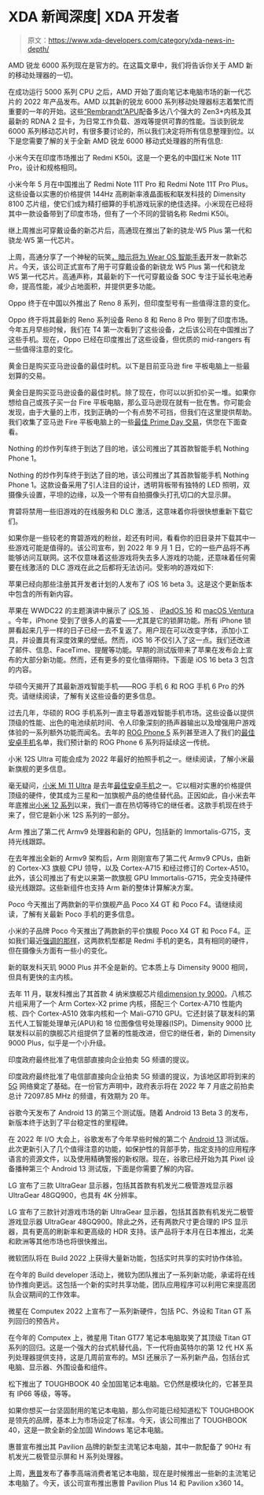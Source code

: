 # XDA 新闻深度| XDA 开发者

> 原文：<https://www.xda-developers.com/category/xda-news-in-depth/>

[](/amd-ryzen-6000/)

AMD 锐龙 6000 系列现在是官方的。在这篇文章中，我们将告诉你关于 AMD 新的移动处理器的一切。

在成功运行 5000 系列 CPU 之后，AMD 开始了面向笔记本电脑市场的新一代芯片的 2022 年产品发布。AMD 以其新的锐龙 6000 系列移动处理器标志着繁忙而重要的一年的开始。这些[“Rembrandt”APU](https://www.xda-developers.com/amd-ceo-shows-off-the-next-gen-ryzen-6000-rembrandt-apu/)配备多达八个强大的 Zen3+内核及其最新的 RDNA 2 显卡，为日常工作负载、游戏等提供可靠的性能。当谈到锐龙 6000 系列移动芯片时，有很多要讨论的，所以我们决定将所有信息整理到位。以下是您需要了解的关于全新 AMD 锐龙 6000 移动式处理器的所有信息:

[](/redmi-k50i-india-launch/)

小米今天在印度市场推出了 Redmi K50i。这是一个更名的中国红米 Note 11T Pro，设计和规格相同。

小米今年 5 月在中国推出了 Redmi Note 11T Pro 和 Redmi Note 11T Pro Plus。这些设备以实惠的价格提供 144Hz 高刷新率液晶面板和联发科技的 Dimensity 8100 芯片组，使它们成为精打细算的手机游戏玩家的绝佳选择。小米现在已经将其中一款设备带到了印度市场，但有了一个不同的营销名称 Redmi K50i。

[](/qualcomm-snapdragon-w5-plus-gen-1-launch/)

继上周推出可穿戴设备的新芯片后，高通现在推出了新的骁龙·W5 Plus 第一代和骁龙·W5 第一代芯片。

上周，高通分享了一个神秘的玩笑[，暗示将为 Wear OS 智能手表](https://www.xda-developers.com/qualcomm-teases-next-snapdragon-wear-chipset/)开发一款新芯片。今天，该公司正式宣布了用于可穿戴设备的新骁龙 W5 Plus 第一代和骁龙 W5 第一代芯片。高通声称，其最新的下一代可穿戴设备 SOC 专注于延长电池寿命，提高性能，减少占地面积，并提供更多功能。

[](/oppo-reno-8-series-international-launch/)

Oppo 终于在中国以外推出了 Reno 8 系列，但印度型号有一些值得注意的变化。

Oppo 终于将其最新的 Reno 系列设备 Reno 8 和 Reno 8 Pro 带到了印度市场。今年五月早些时候，我们在 T4 第一次看到了这些设备，之后该公司在中国推出了这些手机。现在，Oppo 已经在印度推出了这些设备，但优质的 mid-rangers 有一些值得注意的变化。

[](/amazon-fire-tablets-prime-day-deals/)

黄金日是购买亚马逊设备的最佳时机。以下是目前亚马逊 fire 平板电脑上一些最划算的交易。

黄金日是购买亚马逊设备的最佳时机。除了现在，你可以以折扣价买一堆。如果你想给自己或孩子买一台 Fire 平板电脑，那么亚马逊现在就有一批在售。你可能会发现，由于大量的上市，找到正确的一个有点势不可挡，但我们在这里提供帮助。我们收集了亚马逊 Fire 平板电脑上的一些[最佳 Prime Day 交易](https://www.xda-developers.com/amazon-prime-day/)，供您在下面查看。

[](/nothing-phone-1-launch/)

Nothing 的炒作列车终于到达了目的地，该公司推出了其首款智能手机 Nothing Phone 1。

Nothing 的炒作列车终于到达了目的地，该公司推出了其首款智能手机 Nothing Phone 1。这款设备采用了引人注目的设计，透明背板带有独特的 LED 照明，双摄像头设置，平坦的边缘，以及一个带有自拍摄像头打孔切口的大显示屏。

[](/ubisoft-online-services-dlc-activation/)

育碧将禁用一些旧游戏的在线服务和 DLC 激活，这意味着你将很快想重新下载它们。

如果你是一些较老的育碧游戏的粉丝，趁还有时间，看看你的旧目录并下载其中一些游戏可能是值得的。该公司宣布，到 2022 年 9 月 1 日，它的一些产品将不再能够访问互联网。这不仅意味着这些游戏将失去多人游戏的功能，还意味着任何需要在线激活的 DLC 游戏在此之后都将无法访问。受影响的游戏如下:

[](/ios-16-beta-3/)

苹果已经向那些注册其开发者计划的人发布了 iOS 16 beta 3。这是这个更新版本中包含的所有新内容。

苹果在 WWDC22 的主题演讲中展示了 [iOS 16](http://xda-developers.com/ios-16) 、 [iPadOS 16](http://xda-developers.com/ipados-16) 和 [macOS Ventura](http://xda-developers.com/macos-ventura) 。今年，iPhone 受到了很多人的喜爱——尤其是它的锁屏功能。所有 iPhone 锁屏看起来几乎一样的日子已经一去不复返了。用户现在可以改变字体，添加小工具，并设置具有深度效果的壁纸。然而，iOS 16 不仅引入了这一点。我们还改进了邮件、信息、FaceTime、提醒等功能。早期的测试版带来了苹果在发布会上宣布的大部分新功能。然而，还有更多的变化值得期待。下面是 iOS 16 beta 3 包含的内容。

[](/rog-phone-6-launch/)

华硕今天揭开了其最新游戏智能手机——ROG 手机 6 和 ROG 手机 6 Pro 的外壳。请继续阅读，了解有关这些设备的更多信息。

过去几年，华硕的 ROG 手机系列一直主导着游戏智能手机市场。这些设备以提供顶级的性能、出色的电池续航时间、令人印象深刻的扬声器输出以及增强用户游戏体验的一系列额外功能而闻名。去年的 [ROG Phone 5](https://www.xda-developers.com/asus-rog-phone-5-review/) 系列甚至进入了我们的[最佳安卓手机](https://www.xda-developers.com/best-android-phones/)名单，我们预计新的 ROG Phone 6 系列将延续这一传统。

[](/xiaomi-12s-ultra-launch/)

小米 12S Ultra 可能会成为 2022 年最好的拍照手机之一。继续阅读，了解小米最新旗舰的更多信息。

毫无疑问，[小米 Mi 11 Ultra](https://www.xda-developers.com/xiaomi-mi-11-ultra-review/) 是去年[最佳安卓手机](https://www.xda-developers.com/best-android-phones/)之一。它以相对实惠的价格提供顶级的硬件，使其成为三星和一加旗舰产品的绝佳替代品。正因如此，自小米去年年底推出[小米 12 系列](https://www.xda-developers.com/xiaomi-12-series-china-launch/)以来，我们一直在热切等待它的继任者。这款手机现在终于来了，但它是新小米 12S 系列的一部分。

[](/arm-second-generation-armv9-ray-tracing-gpu/)

Arm 推出了第二代 Armv9 处理器和新的 GPU，包括新的 Immortalis-G715，支持光线跟踪。

在去年推出全新的 Armv9 架构后，Arm 刚刚宣布了第二代 Armv9 CPUs，由新的 Cortex-X3 旗舰 CPU 领导，以及 Cortex-A715 和经过修订的 Cortex-A510。此外，该公司推出了有史以来第一款旗舰 GPU Immortalis-G715，完全支持硬件级光线跟踪。这些新组件也支持 Arm 新的整体计算解决方案。

[](/poco-x4-gt-poco-f4-global-launch/)

Poco 今天推出了两款新的平价旗舰产品 Poco X4 GT 和 Poco F4。请继续阅读，了解有关最新 Poco 手机的更多信息。

小米的子品牌 Poco 今天推出了两款新的平价旗舰 Poco X4 GT 和 Poco F4。正如我们最近[强调的那样](https://www.xda-developers.com/poco-x4-gt-poco-f4-specs-teased/)，这两款机型都是 Redmi 手机的更名，具有相同的硬件，但在摄像头方面有一些小的变化。

[](/mediatek-dimensity-9000-plus/)

新的联发科天玑 9000 Plus 并不全是新的。它本质上与 Dimensity 9000 相同，但具有更快的主内核。

去年 11 月，联发科推出了其首款 4 纳米旗舰芯片组[dimension ty 9000](https://www.xda-developers.com/mediatek-dimensity-9000-launch/)。八核芯片组采用了一个 Arm Cortex-X2 prime 内核，搭配三个 Cortex-A710 性能内核、四个 Cortex-A510 效率内核和一个 Mali-G710 GPU。它还封装了联发科的第五代人工智能处理单元(APU)和 18 位图像信号处理器(ISP)。Dimensity 9000 比联发科以前的旗舰芯片组提供了显著的性能改进，但它的继任者，新的 Dimensity 9000 Plus，似乎是一个小升级。

[](/indian-government-5g-spectrum-auctions/)

印度政府最终批准了电信部直接向企业拍卖 5G 频谱的提议。

印度政府最终批准了电信部直接向企业拍卖 5G 频谱的提议，为该地区即将到来的 [5G](https://www.xda-developers.com/5g/) 网络奠定了基础。在一份官方声明中，政府表示将在 2022 年 7 月底之前拍卖总计 72097.85 MHz 的频谱，有效期为 20 年。

[](/android-13-beta-3-released/)

谷歌今天发布了 Android 13 的第三个测试版。随着 Android 13 Beta 3 的发布，新版本终于达到了平台稳定性的里程碑。

在 2022 年 I/O 大会上，谷歌发布了今年早些时候的第二个 [Android 13](https://www.xda-developers.com/android-13/) 测试版。此次更新引入了几个值得注意的功能，如保护性的背部手势，指定支持的应用程序语言的资源文件，以及使用精确警报的新权限。现在，谷歌已经开始为其 Pixel 设备播种第三个 Android 13 测试版，下面是你需要了解的内容。

[](/lg-48-inch-oled-gaming-monitor-4k-hdr/)

LG 宣布了三款 UltraGear 显示器，包括其首款有机发光二极管游戏显示器 UltraGear 48GQ900，也具有 4K 分辨率。

LG 宣布了三款针对游戏市场的新 UltraGear 显示器，包括其首款有机发光二极管游戏显示器 UltraGear 48GQ900。除此之外，还有两款尺寸更合理的 IPS 显示器，具有更高的刷新率和更高级的 HDR 支持。该产品将于本月在日本推出，北美和欧洲等其他市场也将很快推出。

[](/microsoft-teams-leve-share-collaborative-features-build-2022/)

微软团队将在 Build 2022 上获得大量新功能，包括实时共享的实时协作体验。

在今年的 Build developer 活动上，微软为团队推出了一系列新功能，承诺将在线协作推向更远。这包括一个新的实时共享功能，团队应用程序可以利用它来提高团队会议期间的工作效率。

[](/msi-announces-new-pcs-peripherals-teases-titan-gt77-laptop/)

微星在 Computex 2022 上宣布了一系列新硬件，包括 PC、外设和 Titan GT 系列回归的预告片。

在今年的 Computex 上，微星用 Titan GT77 笔记本电脑取笑了其顶级 Titan GT 系列的回归。这是一个强大的台式机替代品，下一代将由英特尔的第 12 代 HX 系列处理器提供支持，这是几周前宣布的。MSI 还展示了一系列新产品，包括台式电脑、显示器、外围设备和组件。

[](/panasonics-toughbook-40-is-a-modular-windows-laptop-thats-still-ip66/)

松下推出了 TOUGHBOOK 40 全加固笔记本电脑。它仍然是模块化的，它甚至具有 IP66 等级，等等。

如果你想买一台坚固耐用的笔记本电脑，那么你可能已经知道松下 TOUGHBOOK 是领先的品牌，基本上为市场设定了标准。今天，该公司推出了 TOUGHBOOK 40，这是一款全新的全加固 Windows 笔记本电脑。

[](/hp-mainstream-pavilion-laptops-90hz-oled/)

惠普宣布推出其 Pavilion 品牌的新型主流笔记本电脑，其中一款配备了 90Hz 有机发光二极管显示屏和 H 系列处理器。

上周，[惠普](https://www.xda-developers.com/best-hp-laptops/)发布了春季高端消费者笔记本电脑，现在是时候推出一些新的主流笔记本电脑了。今天，该公司宣布推出惠普 Pavilion Plus 14 和 Pavilion x360 14。